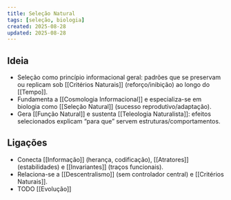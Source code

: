 ```yaml
---
title: Seleção Natural
tags: [seleção, biologia]
created: 2025-08-28
updated: 2025-08-28
---
```


## Ideia
- Seleção como princípio informacional geral: padrões que se preservam ou replicam sob [[Critérios Naturais]] (reforço/inibição) ao longo do [[Tempo]].
- Fundamenta a [[Cosmologia Informacional]] e especializa-se em biologia como [[Seleção Natural]] (sucesso reprodutivo/adaptação).
 - Gera [[Função Natural]] e sustenta [[Teleologia Naturalista]]: efeitos selecionados explicam “para que” servem estruturas/comportamentos.

## Ligações
- Conecta [[Informação]] (herança, codificação), [[Atratores]] (estabilidades) e [[Invariantes]] (traços funcionais).
- Relaciona-se a [[Descentralismo]] (sem controlador central) e [[Critérios Naturais]].
- TODO [[Evolução]]
